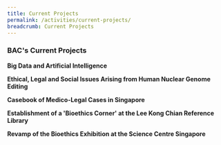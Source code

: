 ```yaml
---
title: Current Projects
permalink: /activities/current-projects/
breadcrumb: Current Projects
---
```

### BAC's Current Projects 


**Big Data and Artificial Intelligence**

**Ethical, Legal and Social Issues Arising from Human Nuclear Genome Editing**

**Casebook of Medico-Legal Cases in Singapore**

**Establishment of a 'Bioethics Corner' at the Lee Kong Chian Reference Library**

**Revamp of the Bioethics Exhibition at the Science Centre Singapore**
